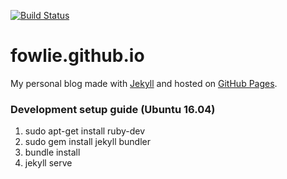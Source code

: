 [![Build Status](https://travis-ci.org/fowlie/fowlie.github.io.svg?branch=master)](https://travis-ci.org/fowlie/fowlie.github.io)

# fowlie.github.io
My personal blog made with [Jekyll](https://jekyllrb.com) and hosted on [GitHub Pages](https://pages.github.com).

### Development setup guide (Ubuntu 16.04)
  1. sudo apt-get install ruby-dev
  2. sudo gem install jekyll bundler
  3. bundle install
  4. jekyll serve
